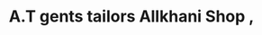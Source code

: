 ---
title: "A.T gents tailors Allkhani Shop ,"
url: /karachi/a-t-gents-tailors-allkhani-shop/
shop: tailor
---